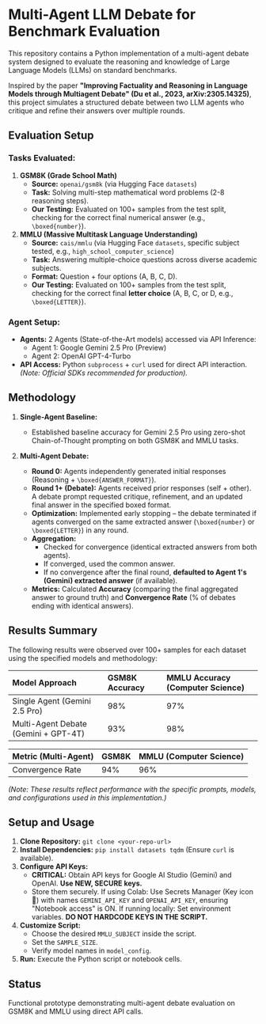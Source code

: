 # Multi-Agent LLM Debate for Benchmark Evaluation

This repository contains a Python implementation of a multi-agent debate system designed to evaluate the reasoning and knowledge of Large Language Models (LLMs) on standard benchmarks.

Inspired by the paper **"Improving Factuality and Reasoning in Language Models through Multiagent Debate" (Du et al., 2023, arXiv:2305.14325)**, this project simulates a structured debate between two LLM agents who critique and refine their answers over multiple rounds.

## Evaluation Setup

### Tasks Evaluated:
1.  **GSM8K (Grade School Math)**
    * **Source:** `openai/gsm8k` (via Hugging Face `datasets`)
    * **Task:** Solving multi-step mathematical word problems (2-8 reasoning steps).
    * **Our Testing:** Evaluated on 100+ samples from the test split, checking for the correct final numerical answer (e.g., `\boxed{number}`).
2.  **MMLU (Massive Multitask Language Understanding)**
    * **Source:** `cais/mmlu` (via Hugging Face `datasets`, specific subject tested, e.g., `high_school_computer_science`)
    * **Task:** Answering multiple-choice questions across diverse academic subjects.
    * **Format:** Question + four options (A, B, C, D).
    * **Our Testing:** Evaluated on 100+ samples from the test split, checking for the correct final **letter choice** (A, B, C, or D, e.g., `\boxed{LETTER}`).

### Agent Setup:
* **Agents:** 2 Agents (State-of-the-Art models) accessed via API Inference:
    * Agent 1: Google Gemini 2.5 Pro (Preview)
    * Agent 2: OpenAI GPT-4-Turbo
* **API Access:** Python `subprocess` + `curl` used for direct API interaction. *(Note: Official SDKs recommended for production).*

## Methodology

1.  **Single-Agent Baseline:**
    * Established baseline accuracy for Gemini 2.5 Pro using zero-shot Chain-of-Thought prompting on both GSM8K and MMLU tasks.

2.  **Multi-Agent Debate:**
    * **Round 0:** Agents independently generated initial responses (Reasoning + `\boxed{ANSWER_FORMAT}`).
    * **Round 1+ (Debate):** Agents received prior responses (self + other). A debate prompt requested critique, refinement, and an updated final answer in the specified boxed format.
    * **Optimization:** Implemented early stopping – the debate terminated if agents converged on the same extracted answer (`\boxed{number}` or `\boxed{LETTER}`) in any round.
    * **Aggregation:**
        * Checked for convergence (identical extracted answers from both agents).
        * If converged, used the common answer.
        * If no convergence after the final round, **defaulted to Agent 1's (Gemini) extracted answer** (if available).
    * **Metrics:** Calculated **Accuracy** (comparing the final aggregated answer to ground truth) and **Convergence Rate** (% of debates ending with identical answers).

## Results Summary

The following results were observed over 100+ samples for each dataset using the specified models and methodology:

| Model Approach                       | GSM8K Accuracy | MMLU Accuracy (Computer Science) |
| :----------------------------------- | :------------- | :------------------------------- |
| Single Agent (Gemini 2.5 Pro)        | 98%            | 97%                              |
| Multi-Agent Debate (Gemini + GPT-4T) | 93%            | 98%                              |

| Metric (Multi-Agent)         | GSM8K          | MMLU (Computer Science)          |
| :--------------------------- | :------------- | :------------------------------- |
| Convergence Rate             | 94%            | 96%                              |

*(Note: These results reflect performance with the specific prompts, models, and configurations used in this implementation.)*

## Setup and Usage

1.  **Clone Repository:** `git clone <your-repo-url>`
2.  **Install Dependencies:** `pip install datasets tqdm` (Ensure `curl` is available).
3.  **Configure API Keys:**
    * **CRITICAL:** Obtain API keys for Google AI Studio (Gemini) and OpenAI. **Use NEW, SECURE keys.**
    * Store them securely. If using Colab: Use Secrets Manager (Key icon 🔑) with names `GEMINI_API_KEY` and `OPENAI_API_KEY`, ensuring "Notebook access" is ON. If running locally: Set environment variables. **DO NOT HARDCODE KEYS IN THE SCRIPT.**
4.  **Customize Script:**
    * Choose the desired `MMLU_SUBJECT` inside the script.
    * Set the `SAMPLE_SIZE`.
    * Verify model names in `model_config`.
5.  **Run:** Execute the Python script or notebook cells.

## Status

Functional prototype demonstrating multi-agent debate evaluation on GSM8K and MMLU using direct API calls.
